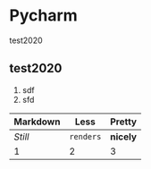# Pycharm
test2020
## test2020
1. sdf 
2. sfd 

Markdown | Less | Pretty
--- | --- | ---
*Still* | `renders` | **nicely**
1 | 2 | 3


